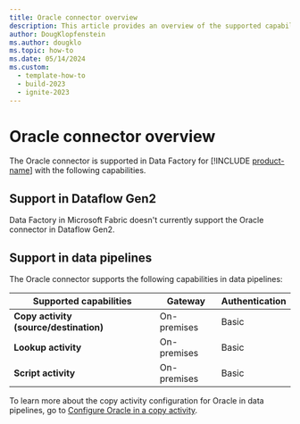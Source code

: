 ```yaml
---
title: Oracle connector overview
description: This article provides an overview of the supported capabilities of the Oracle connector.
author: DougKlopfenstein
ms.author: dougklo
ms.topic: how-to
ms.date: 05/14/2024
ms.custom:
  - template-how-to
  - build-2023
  - ignite-2023
---
```


# Oracle connector overview

The Oracle connector is supported in Data Factory for [!INCLUDE [product-name](../includes/product-name.md)] with the following capabilities.

## Support in Dataflow Gen2

Data Factory in Microsoft Fabric doesn't currently support the Oracle connector in Dataflow Gen2.

## Support in data pipelines

The Oracle connector supports the following capabilities in data pipelines:

| Supported capabilities | Gateway | Authentication |
| --- | --- | ---|
| **Copy activity (source/destination)** | On-premises | Basic |
| **Lookup activity** | On-premises | Basic |
| **Script activity** | On-premises | Basic |

To learn more about the copy activity configuration for Oracle in data pipelines, go to [Configure Oracle in a copy activity](connector-oracle-copy-activity.md).
